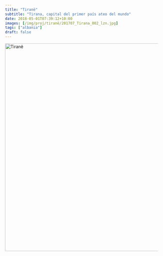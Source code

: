 ```yaml
---
title: "Tiranë"
subtitle: "Tirana, capital del primer país ateo del mundo"
date: 2018-05-01T07:39:12+10:00
images: [/img/proj/tiranë/201707_Tirana_002_lzn.jpg]
tags: ["albania"]
draft: false
---
```


<a data-flickr-embed="true" data-header="true" data-footer="true"  href="https://www.flickr.com/photos/144447981@N03/albums/72157701992531602" title="Tiranë"><img src="https://farm8.staticflickr.com/7895/32704208738_18282c5fcc_o.jpg" width="1024" height="683" alt="Tiranë"></a><script async src="//embedr.flickr.com/assets/client-code.js" charset="utf-8"></script>